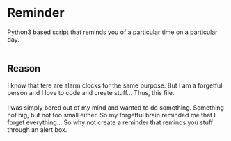 # Reminder
Python3 based script that reminds you of a particular time on a particular day.
<br><br>
## Reason
I know that tere are alarm clocks for the same purpose. But I am a forgetful person and I love to code and create stuff...
Thus, this file.<br><br>
I was simply bored out of my mind and wanted to do something. Something not big, but not too small either. So my forgetful brain reminded me that I forget everything... So why not create a reminder that reminds you stuff through an alert box.
